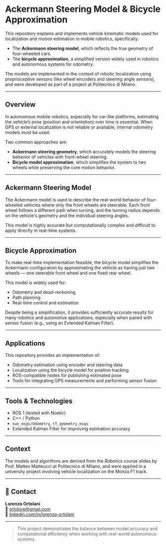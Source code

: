# Ackermann Steering Model & Bicycle Approximation

This repository explains and implements vehicle kinematic models used for localization and motion estimation in mobile robotics, specifically:

- The **Ackermann steering model**, which reflects the true geometry of four-wheeled cars.
- The **bicycle approximation**, a simplified version widely used in robotics and autonomous systems for odometry.

The models are implemented in the context of robotic localization using proprioceptive sensors (like wheel encoders and steering angle sensors), and were developed as part of a project at Politecnico di Milano.

---

## Overview

In autonomous mobile robotics, especially for car-like platforms, estimating the vehicle’s pose (position and orientation) over time is essential. When GPS or external localization is not reliable or available, internal odometry models must be used.

Two common approaches are:
- **Ackermann steering geometry**, which accurately models the steering behavior of vehicles with front-wheel steering.
- **Bicycle model approximation**, which simplifies the system to two wheels while preserving the core motion behavior.

---

## Ackermann Steering Model

The Ackermann model is used to describe the real-world behavior of four-wheeled vehicles where only the front wheels are steerable. Each front wheel follows a different path when turning, and the turning radius depends on the vehicle's geometry and the individual steering angles.

This model is highly accurate but computationally complex and difficult to apply directly in real-time systems.

---

## Bicycle Approximation

To make real-time implementation feasible, the bicycle model simplifies the Ackermann configuration by approximating the vehicle as having just two wheels — one steerable front wheel and one fixed rear wheel.

This model is widely used for:
- Odometry and dead-reckoning
- Path planning
- Real-time control and estimation

Despite being a simplification, it provides sufficiently accurate results for many robotics and automotive applications, especially when paired with sensor fusion (e.g., using an Extended Kalman Filter).

---

## Applications

This repository provides an implementation of:
- Odometry estimation using encoder and steering data
- Localization using the bicycle model for position tracking
- ROS-compatible nodes for publishing estimated pose
- Tools for integrating GPS measurements and performing sensor fusion

---

## Tools & Technologies

- ROS 1 (tested with Noetic)
- C++ / Python
- `nav_msgs/Odometry`, `tf`, `geometry_msgs`
- Extended Kalman Filter for improving estimation accuracy

---

## Context

The models and algorithms are derived from the *Robotics* course slides by Prof. Matteo Matteucci at Politecnico di Milano, and were applied in a university project involving vehicle localization on the Monza F1 track.

---

## 📩 Contact

**Lorenzo Ortolani**  
📧 [ortolore@gmail.com](mailto:ortolore@gmail.com)  
🔗 [linkedin.com/in/lorenzo-ortolani](https://linkedin.com/in/lorenzo-ortolani-6135b7240)

---

> This project demonstrates the balance between model accuracy and computational efficiency when working with real-world autonomous systems.
